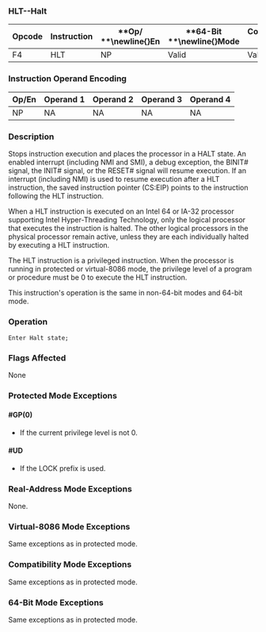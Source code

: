 ### HLT--Halt


|**Opcode**|**Instruction**|**Op/ **\newline{}**En**|**64-Bit **\newline{}**Mode**|**Compat/**\newline{}**Leg Mode**|**Description**|
|----------|---------------|------------------------|-----------------------------|---------------------------------|---------------|
|F4|HLT|NP|Valid|Valid|Halt|
### Instruction Operand Encoding


|Op/En|Operand 1|Operand 2|Operand 3|Operand 4|
|-----|---------|---------|---------|---------|
|NP|NA|NA|NA|NA|
### Description


Stops instruction execution and places the processor in a HALT state. An enabled interrupt (including NMI and SMI), a debug exception, the BINIT# signal, the INIT# signal, or the RESET# signal will resume execution. If an interrupt (including NMI) is used to resume execution after a HLT instruction, the saved instruction pointer (CS:EIP) points to the instruction following the HLT instruction.

When a HLT instruction is executed on an Intel 64 or IA-32 processor supporting Intel Hyper-Threading Technology, only the logical processor that executes the instruction is halted. The other logical processors in the physical processor remain active, unless they are each individually halted by executing a HLT instruction.

The HLT instruction is a privileged instruction. When the processor is running in protected or virtual-8086 mode, the privilege level of a program or procedure must be 0 to execute the HLT instruction.

This instruction's operation is the same in non-64-bit modes and 64-bit mode.


### Operation

```info-verb
Enter Halt state;
```
### Flags Affected


None


### Protected Mode Exceptions

#### #GP(0)
* If the current privilege level is not 0.

#### #UD
* If the LOCK prefix is used.

### Real-Address Mode Exceptions



None.


### Virtual-8086 Mode Exceptions



Same exceptions as in protected mode.


### Compatibility Mode Exceptions



Same exceptions as in protected mode.


### 64-Bit Mode Exceptions



Same exceptions as in protected mode.

